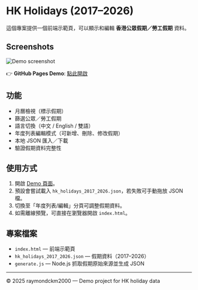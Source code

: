 # HK Holidays (2017–2026)

這個專案提供一個前端示範頁，可以顯示和編輯 **香港公眾假期／勞工假期** 資料。

## Screenshots
![Demo screenshot](docs/screenshot-placeholder.png)

👉 **GitHub Pages Demo**: [點此開啟](https://raymondckm2000.github.io/hk-holidays/)

## 功能
- 月曆檢視（標示假期）
- 篩選公眾／勞工假期
- 語言切換（中文 / English / 雙語）
- 年度列表編輯模式（可新增、刪除、修改假期）
- 本地 JSON 匯入／下載
- 驗證假期資料完整性

## 使用方式
1. 開啟 [Demo 頁面](https://raymondckm2000.github.io/hk-holidays/)。
2. 預設會嘗試載入 `hk_holidays_2017_2026.json`，若失敗可手動拖放 JSON 檔。
3. 切換至「年度列表/編輯」分頁可調整假期資料。
4. 如需離線預覽，可直接在瀏覽器開啟 `index.html`。

## 專案檔案
- `index.html` — 前端示範頁
- `hk_holidays_2017_2026.json` — 假期資料（2017–2026）
- `generate.js` — Node.js 抓取假期原始來源並生成 JSON

---
© 2025 raymondckm2000 — Demo project for HK holiday data